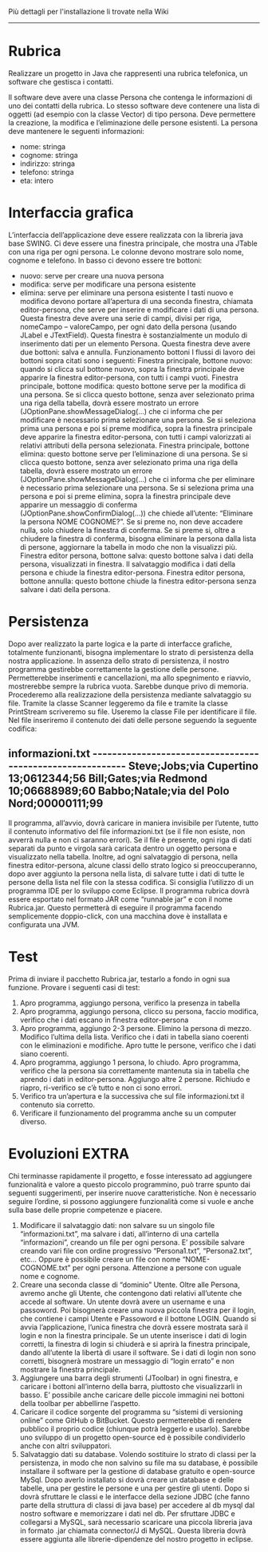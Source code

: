 Più dettagli per l'installazione li trovate nella Wiki

-----------------------------------------------------------------------------------------------------------------------------------

# Rubrica
Realizzare un progetto in Java che rappresenti una rubrica telefonica, un software che gestisca i contatti.

Il software deve avere una classe Persona che contenga le informazioni di uno dei contatti della rubrica. Lo stesso software deve contenere una lista di oggetti (ad esempio con la classe Vector) di tipo persona. Deve permettere la creazione, la modifica e l’eliminazione delle persone esistenti.
La persona deve mantenere le seguenti informazioni:
-	nome: stringa
-	cognome: stringa
-	indirizzo: stringa
-	telefono: stringa
-	eta: intero

# Interfaccia grafica

L’interfaccia dell’applicazione deve essere realizzata con la libreria java base SWING. Ci deve essere una finestra principale, che mostra una JTable con una riga per ogni persona. Le colonne devono mostrare solo nome, cognome e telefono. In basso ci devono essere tre bottoni:
-	nuovo: serve per creare una nuova persona
-	modifica: serve per modificare una persona esistente
-	elimina: serve per eliminare una persona esistente
I tasti nuovo e modifica devono portare all’apertura di una seconda finestra, chiamata editor-persona, che serve per inserire e modificare i dati di una persona. Questa finestra deve avere una serie di campi, divisi per riga, nomeCampo – valoreCampo, per ogni dato della persona (usando JLabel e JTextField). Questa finestra è sostanzialmente un modulo di inserimento dati per un elemento Persona. Questa finestra deve avere due bottoni: salva e annulla. 
Funzionamento bottoni
I flussi di lavoro dei bottoni sopra citati sono i seguenti:
Finestra principale, bottone nuovo: quando si clicca sul bottone nuovo, sopra la finestra principale deve apparire la finestra editor-persona, con tutti i campi vuoti.
Finestra principale, bottone modifica: questo bottone serve per la modifica di una persona. Se si clicca questo bottone, senza aver selezionato prima una riga della tabella, dovrà essere mostrato un errore (JOptionPane.showMessageDialog(…) che ci informa che per modificare è necessario prima selezionare una persona. Se si seleziona prima una persona e poi si preme modifica, sopra la finestra principale deve apparire la finestra editor-persona, con tutti i campi valorizzati ai relativi attributi della persona selezionata.
Finestra principale, bottone elimina: questo bottone serve per l’eliminazione di una persona. Se si clicca questo bottone, senza aver selezionato prima una riga della tabella, dovrà essere mostrato un errore (JOptionPane.showMessageDialog(…) che ci informa che per eliminare è necessario prima selezionare una persona. Se si seleziona prima una persona e poi si preme elimina, sopra la finestra principale deve apparire un messaggio di conferma (JOptionPane.showConfirmDialog(…)) che chiede all’utente: “Eliminare la persona NOME COGNOME?”. Se si preme no, non deve accadere nulla, solo chiudere la finestra di conferma. Se si preme si, oltre a chiudere la finestra di conferma, bisogna eliminare la persona dalla lista di persone, aggiornare la tabella in modo che non la visualizzi più. 
Finestra editor persona, bottone salva: questo bottone salva i dati della persona, visualizzati in finestra. Il salvataggio modifica i dati della persona e chiude la finestra editor-persona.
Finestra editor persona, bottone annulla: questo bottone chiude la finestra editor-persona senza salvare i dati della persona.

# Persistenza

Dopo aver realizzato la parte logica e la parte di interfacce grafiche, totalmente funzionanti, bisogna implementare lo strato di persistenza della nostra applicazione. In assenza dello strato di persistenza, il nostro programma gestirebbe correttamente la gestione delle persone. Permetterebbe inserimenti e cancellazioni, ma allo spegnimento e riavvio, mostrerebbe sempre la rubrica vuota. Sarebbe dunque privo di memoria.
Procederemo alla realizzazione della persistenza mediante salvataggio su file. Tramite la classe Scanner leggeremo da file e tramite la classe PrintStream scriveremo su file. Useremo la classe File per identificare il file. Nel file inseriremo il contenuto dei dati delle persone seguendo la seguente codifica:

informazioni.txt ----------------------------------------------------------
Steve;Jobs;via Cupertino 13;0612344;56
Bill;Gates;via Redmond 10;06688989;60
Babbo;Natale;via del Polo Nord;00000111;99
-------------------------------------------------------------------------------
Il programma, all’avvio, dovrà caricare in maniera invisibile per l’utente, tutto il contenuto informativo del file informazioni.txt (se il file non esiste, non avverrà nulla e non ci saranno errori).
Se il file è presente, ogni riga di dati separati da punto e virgola sarà caricata dentro un oggetto persona e visualizzato nella tabella.
Inoltre, ad ogni salvataggio di persona, nella finestra editor-persona, alcune classi dello strato logico si preoccuperanno, dopo aver aggiunto la persona nella lista, di salvare tutte i dati di tutte le persone della lista nel file con la stessa codifica.
Si consiglia l’utilizzo di un programma IDE per lo sviluppo come Eclipse.
Il programma rubrica dovrà essere esportato nel formato JAR come “runnable jar” e con il nome Rubrica.jar. Questo permetterà di eseguire il programma facendo semplicemente doppio-click, con una macchina dove è installata e configurata una JVM.

# Test

Prima di inviare il pacchetto Rubrica.jar, testarlo a fondo in ogni sua funzione. Provare i seguenti casi di test:
1)	Apro programma, aggiungo persona, verifico la presenza in tabella
2)	Apro programma, aggiungo persona, clicco su persona, faccio modifica, verifico che i dati escano in finestra editor-persona
3)	Apro programma, aggiungo 2-3 persone. Elimino la persona di mezzo. Modifico l’ultima della lista. Verifico che i dati in tabella siano coerenti con le eliminazioni e modifiche. Apro tutte le persone, verifico che i dati siano coerenti.
4)	Apro programma, aggiungo 1 persona, lo chiudo. Apro programma, verifico che la persona sia correttamente mantenuta sia in tabella che aprendo i dati in editor-persona. Aggiungo altre 2 persone. Richiudo e riapro, ri-verifico se c’è tutto e non ci sono errori.
5)	Verifico tra un’apertura e la successiva che sul file informazioni.txt il contenuto sia corretto.
6)	Verificare il funzionamento del programma anche su un computer diverso.

# Evoluzioni EXTRA

Chi terminasse rapidamente il progetto, e fosse interessato ad aggiungere funzionalità e valore a questo piccolo programmino, può trarre spunto dai seguenti suggerimenti, per inserire nuove caratteristiche. Non è necessario seguire l’ordine, si possono aggiungere funzionalità come si vuole e anche sulla base delle proprie competenze e piacere.
1)	Modificare il salvataggio dati: non salvare su un singolo file “informazioni.txt”, ma salvare i dati, all’interno di una cartella “informazioni”, creando un file per ogni persona. E’ possibile salvare creando vari file con ordine progressivo “Persona1.txt”, “Persona2.txt”, etc… Oppure è possibile creare un file con nome “NOME-COGNOME.txt” per ogni persona. Attenzione a persone con uguale nome e cognome.
2)	Creare una seconda classe di “dominio” Utente. Oltre alle Persona, avremo anche gli Utente, che contengono dati relativi all’utente che accede al software. Un utente dovrà avere un username e una passoword. Poi bisognerà creare una nuova piccola finestra per il login, che contiene i campi Utente e Passoword e il bottone LOGIN. Quando si avvia l’applicazione, l’unica finestra che dovrà essere mostrata sarà il login e non la finestra principale. Se un utente inserisce i dati di login corretti, la finestra di login si chiuderà e si aprirà la finestra principale, dando all’utente la libertà di usare il software. Se i dati di login non sono corretti, bisognerà mostrare un messaggio di “login errato” e non mostrare la finestra principale.
3)	Aggiungere una barra degli strumenti (JToolbar) in ogni finestra, e caricare i bottoni all’interno della barra, piuttosto che visualizzarli in basso. E’ possibile anche caricare delle piccole immagini nei bottoni della toolbar per abbellirne l’aspetto.
4)	Caricare il codice sorgente del programma su “sistemi di versioning online” come GitHub o BitBucket. Questo permetterebbe di rendere pubblico il proprio codice (chiunque potrà leggerlo e usarlo). Sarebbe uno sviluppo di un progetto open-source ed è possibile condividerlo anche con altri sviluppatori.
5)	Salvataggio dati su database. Volendo sostituire lo strato di classi per la persistenza, in modo che non salvino su file ma su database, è possibile installare il software per la gestione di database gratuito e open-source MySql. Dopo averlo installato si dovrà creare un database e delle tabelle, una per gestire le persone e una per gestire gli utenti. Dopo si dovrà sfruttare le classi e le interfacce della sezione JDBC (che fanno parte della struttura di classi di java base) per accedere al db mysql dal nostro software e memorizzare i dati nel db. Per sfruttare JDBC e collegarsi a MySQL, sarà necessario scaricare una piccola libreria java in formato .jar chiamata connector/J di MySQL. Questa libreria dovrà essere aggiunta alle librerie-dipendenze del nostro progetto in eclipse.
